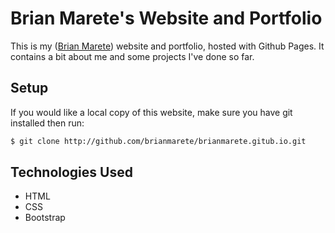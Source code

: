 # Brian Marete's Website and Portfolio

This is my ([Brian Marete](https://twitter.com/brian_marete)) website and portfolio, hosted with Github Pages.
It contains a bit about me and some projects I've done so far.

## Setup

If you would like a local copy of this website, make sure you have git installed then run:
 ```bash
 $ git clone http://github.com/brianmarete/brianmarete.gitub.io.git
```

## Technologies Used

* HTML
* CSS
* Bootstrap
